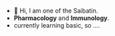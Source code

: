 - 👋 Hi, I am one of the Saibatin.
- **Pharmacology** and **Immunology**.
- currently learning basic, so ....

<!---
lksingagerda/lksingagerda is a ✨ special ✨ repository because its `README.md` (this file) appears on your GitHub profile.
You can click the Preview link to take a look at your changes.
--->
